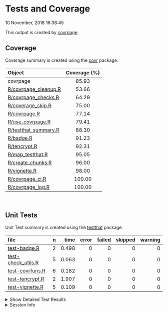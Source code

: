 Tests and Coverage
================
10 November, 2018 16:38:45

This output is created by
[covrpage](https://github.com/yonicd/covrpage).

## Coverage

Coverage summary is created using the
[covr](https://github.com/r-lib/covr) package.

| Object                                           | Coverage (%) |
| :----------------------------------------------- | :----------: |
| covrpage                                         |    85.93     |
| [R/covrpage\_cleanup.R](../R/covrpage_cleanup.R) |    53.66     |
| [R/covrpage\_checks.R](../R/covrpage_checks.R)   |    64.29     |
| [R/coverage\_skip.R](../R/coverage_skip.R)       |    75.00     |
| [R/covrpage.R](../R/covrpage.R)                  |    77.14     |
| [R/use\_covrpage.R](../R/use_covrpage.R)         |    79.41     |
| [R/testthat\_summary.R](../R/testthat_summary.R) |    88.30     |
| [R/badge.R](../R/badge.R)                        |    91.23     |
| [R/tencrypt.R](../R/tencrypt.R)                  |    92.31     |
| [R/map\_testthat.R](../R/map_testthat.R)         |    95.05     |
| [R/create\_chunks.R](../R/create_chunks.R)       |    96.00     |
| [R/vignette.R](../R/vignette.R)                  |    98.00     |
| [R/covrpage\_ci.R](../R/covrpage_ci.R)           |    100.00    |
| [R/covrpage\_log.R](../R/covrpage_log.R)         |    100.00    |

<br>

## Unit Tests

Unit Test summary is created using the
[testthat](https://github.com/r-lib/testthat)
package.

| file                                               | n |  time | error | failed | skipped | warning |
| :------------------------------------------------- | -: | ----: | ----: | -----: | ------: | ------: |
| [test-badge.R](testthat/test-badge.R)              | 2 | 0.498 |     0 |      0 |       0 |       0 |
| [test-check\_utils.R](testthat/test-check_utils.R) | 5 | 0.063 |     0 |      0 |       0 |       0 |
| [test-covrfuns.R](testthat/test-covrfuns.R)        | 6 | 0.182 |     0 |      0 |       0 |       0 |
| [test-tencrypt.R](testthat/test-tencrypt.R)        | 2 | 1.907 |     0 |      0 |       0 |       0 |
| [test-vignette.R](testthat/test-vignette.R)        | 5 | 0.109 |     0 |      0 |       0 |       0 |

<details closed>

<summary> Show Detailed Test Results
</summary>

| file                                                   | context                    | test                                   | status | n |  time |
| :----------------------------------------------------- | :------------------------- | :------------------------------------- | :----- | -: | ----: |
| [test-badge.R](testthat/test-badge.R#L15)              | badge                      | create badge: create                   | PASS   | 1 | 0.278 |
| [test-badge.R](testthat/test-badge.R#L20)              | badge                      | create badge: output message           | PASS   | 1 | 0.220 |
| [test-check\_utils.R](testthat/test-check_utils.R#L4)  | check for tests            | tests are detected                     | PASS   | 1 | 0.002 |
| [test-check\_utils.R](testthat/test-check_utils.R#L15) | check for packages         | packages are detected                  | PASS   | 3 | 0.015 |
| [test-check\_utils.R](testthat/test-check_utils.R#L24) | use covrpage               | test use\_covrpage                     | PASS   | 1 | 0.046 |
| [test-covrfuns.R](testthat/test-covrfuns.R#L5)         | check summary covr         | covr\_summary: standard input          | PASS   | 1 | 0.073 |
| [test-covrfuns.R](testthat/test-covrfuns.R#L9_L11)     | check summary covr         | covr\_summary: empty input             | PASS   | 1 | 0.001 |
| [test-covrfuns.R](testthat/test-covrfuns.R#L19)        | check summary output types | with data: short                       | PASS   | 1 | 0.098 |
| [test-covrfuns.R](testthat/test-covrfuns.R#L23)        | check summary output types | with data: long                        | PASS   | 1 | 0.009 |
| [test-covrfuns.R](testthat/test-covrfuns.R#L27)        | check summary output types | with data: no data                     | PASS   | 1 | 0.000 |
| [test-covrfuns.R](testthat/test-covrfuns.R#L35)        | check covr to df           | covr object to df: empty input         | PASS   | 1 | 0.001 |
| [test-tencrypt.R](testthat/test-tencrypt.R#L17)        | encryption of PAT          | testing tencrypt: no add               | PASS   | 1 | 1.905 |
| [test-tencrypt.R](testthat/test-tencrypt.R#L23)        | encryption of PAT          | testing tencrypt: with add             | PASS   | 1 | 0.002 |
| [test-vignette.R](testthat/test-vignette.R#L24)        | vignettes                  | testing vignette: file time update     | PASS   | 1 | 0.002 |
| [test-vignette.R](testthat/test-vignette.R#L30)        | vignettes                  | testing vignette: create vignette dir  | PASS   | 1 | 0.025 |
| [test-vignette.R](testthat/test-vignette.R#L40)        | vignettes                  | testing vignette: add suggests         | PASS   | 1 | 0.029 |
| [test-vignette.R](testthat/test-vignette.R#L48)        | vignettes                  | testing vignette: append suggests      | PASS   | 1 | 0.029 |
| [test-vignette.R](testthat/test-vignette.R#L58)        | vignettes                  | testing vignette: add vignette builder | PASS   | 1 | 0.024 |

</details>

<details>

<summary> Session Info </summary>

| Field    | Value                               |
| :------- | :---------------------------------- |
| Version  | R version 3.5.1 (2018-07-02)        |
| Platform | x86\_64-apple-darwin15.6.0 (64-bit) |
| Running  | macOS High Sierra 10.13.6           |
| Language | en\_US                              |
| Timezone | America/New\_York                   |

| Package  | Version    |
| :------- | :--------- |
| testthat | 2.0.0.9000 |
| covr     | 3.2.0      |
| covrpage | 0.0.65     |

</details>

<!--- Final Status : pass --->
